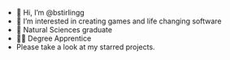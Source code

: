 - 👋 Hi, I’m @bstirlingg
- 👀 I’m interested in creating games and life changing software
- 🌱 Natural Sciences graduate
- 🧑‍🎓 Degree Apprentice
-  Please take a look at my starred projects.

<!---
bstirlingg/bstirlingg is a ✨ special ✨ repository because its `README.md` (this file) appears on your GitHub profile.
You can click the Preview link to take a look at your changes.
--->
